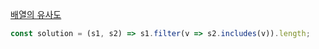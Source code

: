 [배열의 유사도](https://school.programmers.co.kr/learn/courses/30/lessons/120903)

```js
const solution = (s1, s2) => s1.filter(v => s2.includes(v)).length;
```
